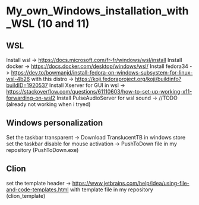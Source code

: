 # My_own_Windows_installation_with_WSL (10 and 11)

## WSL

Install wsl -> https://docs.microsoft.com/fr-fr/windows/wsl/install
Install docker -> https://docs.docker.com/desktop/windows/wsl/
Install fedora34 -> https://dev.to/bowmanjd/install-fedora-on-windows-subsystem-for-linux-wsl-4b26 with this distro -> https://koji.fedoraproject.org/koji/buildinfo?buildID=1920537
Install Xserver for GUI in wsl -> https://stackoverflow.com/questions/61110603/how-to-set-up-working-x11-forwarding-on-wsl2
Install PulseAudioServer for wsl sound -> //TODO (already not working when i tryed)

## Windows personalization

Set the taskbar transparent -> Download TranslucentTB in windows store
set the taskbar disable for mouse activation -> PushToDown file in my repository (PushToDown.exe)

## Clion

set the template header -> https://www.jetbrains.com/help/idea/using-file-and-code-templates.html with template file in my repository (clion_template)
